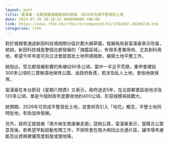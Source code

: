 ```yaml
---
layout: post
title: 甯漢豪：北都發展旗艦新田科技城　2026年完成平整首批土地　
date: 2024-07-20 10:18:51.000000000 +08:00
link: https://news.rthk.hk/rthk/ch/component/k2/1762407-20240720.htm
categories: rthk
---
```


對於城規會通過新田科技城相關分區計劃大綱草圖，發展局局長甯漢豪表示欣喜，她說，新田科技城是整個北都發展的「旗艦區域」，有很多產業用地、尤其創科用地，希望今年年底可向立法會就首批土地申請撥款，展開土地平整工作。

她指出，受北都發展影響的魚塘佔90多公頃，當中一半近乎荒廢，重申會建設300多公頃的三寶樹濕地保育公園，由政府負責，若涉及私人土地，會收地做保育。

甯漢豪在本台節目《星期六問責》又表示，政府過去5年，在北部都會區收地涉及120多公頃，單是今個財政年度要收地約400公頃，形容規模與挑戰大。

她預期，2026年可完成平整首批土地，並會研究引入「地花」概念，平整土地同時批地，有助加快發展。

另外，政府正就發展「南大嶼生態康樂走廊」諮詢公眾，甯漢豪表示，當糅合公眾意見後，若希望早點啟動有關工作，不排除會在南大嶼找出合適片區，讓市場考慮能否出資興建優質度假屋或營地等。
